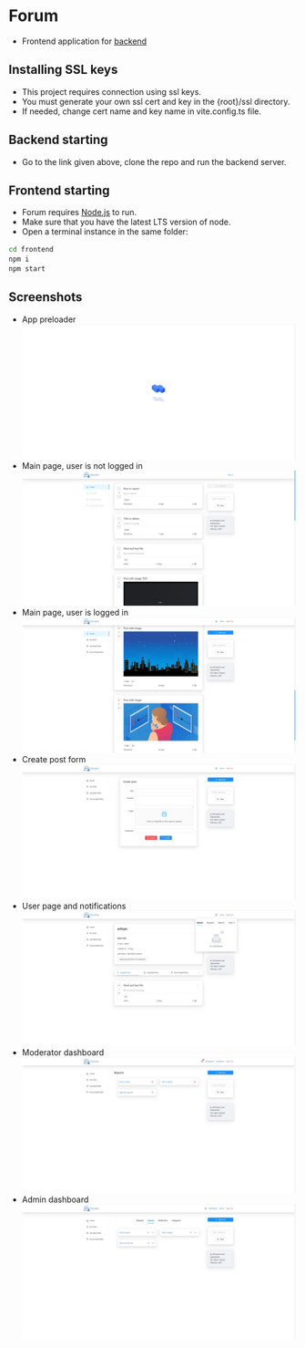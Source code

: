 # Forum

* Frontend application for [backend](https://github.com/innovember/forum)

## Installing SSL keys

- This project requires connection using ssl keys.
- You must generate your own ssl cert and key in the {root}/ssl directory.
- If needed, change cert name and key name in vite.config.ts file.

## Backend starting

- Go to the link given above, clone the repo and run the backend server.

## Frontend starting

- Forum requires [Node.js](https://nodejs.org/) to run.
- Make sure that you have the latest LTS version of node.
- Open a terminal instance in the same folder:

```sh
cd frontend
npm i
npm start
```

## Screenshots

- App preloader
  ![App preloader](src/assets/img/screenshots/app-preloader.jpg)
- Main page, user is not logged in
  ![Main page, user is not logged in](src/assets/img/screenshots/main-page-no-auth.jpg)
- Main page, user is logged in
  ![Main page, user is logged in](src/assets/img/screenshots/main-page-auth.jpg)
- Create post form
  ![Create post form](src/assets/img/screenshots/create-post.jpg)
- User page and notifications
  ![User page and notifications](src/assets/img/screenshots/user-page-and-notifications.jpg)
- Moderator dashboard
  ![Moderator dashboard](src/assets/img/screenshots/moderator-dashboard.jpg)
- Admin dashboard
  ![Admin dashboard](src/assets/img/screenshots/admin-dashboard.jpg)
